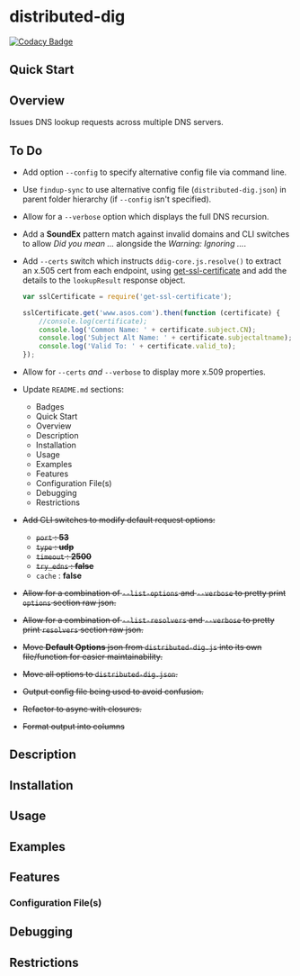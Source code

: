 # distributed-dig

[![Codacy Badge](https://api.codacy.com/project/badge/Grade/47a2084dfb3146a58e7711d6444324a7)](https://www.codacy.com?utm_source=bitbucket.org&amp;utm_medium=referral&amp;utm_content=MarkSMurphy/distributed-dig&amp;utm_campaign=Badge_Grade)

## Quick Start

## Overview

Issues DNS lookup requests across multiple DNS servers.

## To Do

* Add option `--config` to specify alternative config file via command line.
* Use `findup-sync` to use alternative config file (`distributed-dig.json`) in parent folder hierarchy (if `--config` isn't specified).
* Allow for a `--verbose` option which displays the full DNS recursion.
* Add a **SoundEx** pattern match against invalid domains and CLI switches to allow *Did you mean ...* alongside the *Warning: Ignoring ...*.
* Add `--certs` switch which instructs `ddig-core.js.resolve()` to extract an x.505 cert from each endpoint, using [get-ssl-certificate](https://www.npmjs.com/package/get-ssl-certificate) and add the details to the `lookupResult` response object.

    ```javascript
    var sslCertificate = require('get-ssl-certificate');

    sslCertificate.get('www.asos.com').then(function (certificate) {
        //console.log(certificate);
        console.log('Common Name: ' + certificate.subject.CN);
        console.log('Subject Alt Name: ' + certificate.subjectaltname);
        console.log('Valid To: ' + certificate.valid_to);
    });
    ```

* Allow for `--certs` *and* `--verbose` to display more x.509 properties.
* Update `README.md` sections:
  * Badges
  * Quick Start
  * Overview
  * Description
  * Installation
  * Usage
  * Examples
  * Features
  * Configuration File(s)
  * Debugging
  * Restrictions
* ~~Add CLI switches to modify default request options:~~
  * ~~`port` : **53**~~
  * ~~`type` : **udp**~~
  * ~~`timeout` : **2500**~~
  * ~~`try_edns` : **false**~~
  * `cache` : **false**
* ~~Allow for a combination of `--list-options` and `--verbose` to pretty print `options` section raw json.~~
* ~~Allow for a combination of `--list-resolvers` and `--verbose` to pretty print `resolvers` section raw json.~~
* ~~Move **Default Options** json from `distributed-dig.js` into its own file/function for easier maintainability.~~
* ~~Move all options to `distributed-dig.json`.~~
* ~~Output config file being used to avoid confusion.~~
* ~~Refactor to async with closures.~~
* ~~Format output into columns~~

## Description

## Installation

## Usage

## Examples

## Features

### Configuration File(s)

## Debugging

## Restrictions

